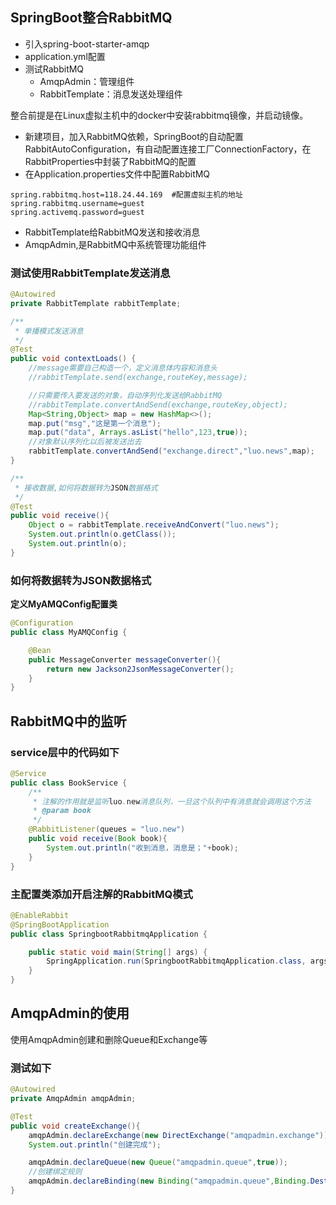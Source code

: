 ## SpringBoot整合RabbitMQ

- 引入spring-boot-starter-amqp
- application.yml配置
- 测试RabbitMQ
  - AmqpAdmin：管理组件
  - RabbitTemplate：消息发送处理组件

整合前提是在Linux虚拟主机中的docker中安装rabbitmq镜像，并启动镜像。

- 新建项目，加入RabbitMQ依赖，SpringBoot的自动配置RabbitAutoConfiguration，有自动配置连接工厂ConnectionFactory，在RabbitProperties中封装了RabbitMQ的配置
- 在Application.properties文件中配置RabbitMQ

```properties
spring.rabbitmq.host=118.24.44.169  #配置虚拟主机的地址
spring.rabbitmq.username=guest
spring.activemq.password=guest
```

- RabbitTemplate给RabbitMQ发送和接收消息
- AmqpAdmin,是RabbitMQ中系统管理功能组件

### 测试使用RabbitTemplate发送消息

```java
@Autowired
private RabbitTemplate rabbitTemplate;

/**
 * 单播模式发送消息
 */
@Test
public void contextLoads() {
    //message需要自己构造一个，定义消息体内容和消息头
    //rabbitTemplate.send(exchange,routeKey,message);

    //只需要传入要发送的对象，自动序列化发送给RabbitMQ
    //rabbitTemplate.convertAndSend(exchange,routeKey,object);
    Map<String,Object> map = new HashMap<>();
    map.put("msg","这是第一个消息");
    map.put("data", Arrays.asList("hello",123,true));
    //对象默认序列化以后被发送出去
    rabbitTemplate.convertAndSend("exchange.direct","luo.news",map);
}

/**
 * 接收数据,如何将数据转为JSON数据格式
 */
@Test
public void receive(){
    Object o = rabbitTemplate.receiveAndConvert("luo.news");
    System.out.println(o.getClass());
    System.out.println(o);
}
```

### 如何将数据转为JSON数据格式

**定义MyAMQConfig配置类**

```java
@Configuration
public class MyAMQConfig {

    @Bean
    public MessageConverter messageConverter(){
        return new Jackson2JsonMessageConverter();
    }
}
```

## RabbitMQ中的监听

### service层中的代码如下

```java
@Service
public class BookService {
    /**
     * 注解的作用就是监听luo.new消息队列，一旦这个队列中有消息就会调用这个方法
     * @param book
     */
    @RabbitListener(queues = "luo.new")
    public void receive(Book book){
        System.out.println("收到消息，消息是；"+book);
    }
}
```

### 主配置类添加开启注解的RabbitMQ模式

```java
@EnableRabbit
@SpringBootApplication
public class SpringbootRabbitmqApplication {

	public static void main(String[] args) {
		SpringApplication.run(SpringbootRabbitmqApplication.class, args);
	}
}
```

## AmqpAdmin的使用

使用AmqpAdmin创建和删除Queue和Exchange等

### 测试如下

```java
@Autowired
private AmqpAdmin amqpAdmin;

@Test
public void createExchange(){
    amqpAdmin.declareExchange(new DirectExchange("amqpadmin.exchange"));
    System.out.println("创建完成");

    amqpAdmin.declareQueue(new Queue("amqpadmin.queue",true));
    //创建绑定规则
    amqpAdmin.declareBinding(new Binding("amqpadmin.queue",Binding.DestinationType.QUEUE,"amqpadmin.exchange","amqp.test",null));
}
```